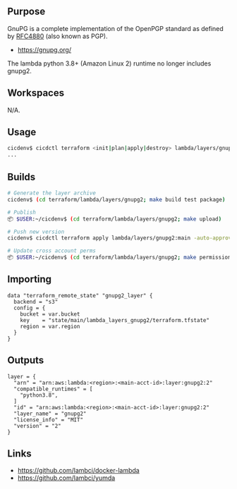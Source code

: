 ## Purpose
GnuPG is a complete implementation of the OpenPGP standard as defined by 
[RFC4880](https://tools.ietf.org/html/rfc4880) 
(also known as PGP).

* https://gnupg.org/

The lambda python 3.8+ (Amazon Linux 2) runtime no longer includes gnupg2.

## Workspaces
N/A.

## Usage
```bash
cicdenv$ cicdctl terraform <init|plan|apply|destroy> lambda/layers/gnupg2:main
...
```

## Builds
```bash
# Generate the layer archive
cicdenv$ (cd terraform/lambda/layers/gnupg2; make build test package)

# Publish
📦 $USER:~/cicdenv$ (cd terraform/lambda/layers/gnupg2; make upload)

# Push new version
cicdenv$ cicdctl terraform apply lambda/layers/gnupg2:main -auto-approve

# Update cross account perms
📦 $USER:~/cicdenv$ (cd terraform/lambda/layers/gnupg2; make permissions)
```

## Importing
```hcl
data "terraform_remote_state" "gnupg2_layer" {
  backend = "s3"
  config = {
    bucket = var.bucket
    key    = "state/main/lambda_layers_gnupg2/terraform.tfstate"
    region = var.region
  }
}
```

## Outputs
```hcl
layer = {
  "arn" = "arn:aws:lambda:<region>:<main-acct-id>:layer:gnupg2:2"
  "compatible_runtimes" = [
    "python3.8",
  ]
  "id" = "arn:aws:lambda:<region>:<main-acct-id>:layer:gnupg2:2"
  "layer_name" = "gnupg2"
  "license_info" = "MIT"
  "version" = "2"
}
```

## Links
* https://github.com/lambci/docker-lambda
* https://github.com/lambci/yumda
